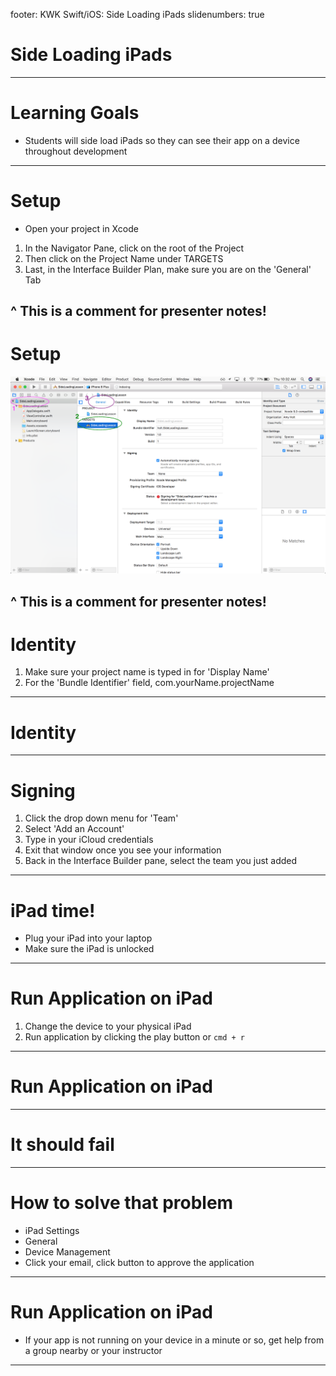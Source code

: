 footer: KWK Swift/iOS: Side Loading iPads
slidenumbers: true

# Side Loading iPads

---

# Learning Goals

* Students will side load iPads so they can see their app on a device throughout development

---

# Setup

* Open your project in Xcode
1. In the Navigator Pane, click on the root of the Project
2. Then click on the Project Name under TARGETS
3. Last, in the Interface Builder Plan, make sure you are on the 'General' Tab

^ This is a comment for presenter notes!
---

# Setup

![inline](slide_images/side_loading_xcode_setup.png)

^ This is a comment for presenter notes!
---

# Identity

1. Make sure your project name is typed in for 'Display Name'
2. For the 'Bundle Identifier' field, com.yourName.projectName


---

# Identity

<!-- image of this situation -->

---

# Signing

1. Click the drop down menu for 'Team'
2. Select 'Add an Account'
3. Type in your iCloud credentials
4. Exit that window once you see your information
5. Back in the Interface Builder pane, select the team you just added

---

# iPad time!

* Plug your iPad into your laptop
* Make sure the iPad is unlocked

---

# Run Application on iPad

1. Change the device to your physical iPad
2. Run application by clicking the play button or `cmd + r`

---

# Run Application on iPad

<!-- image with arrows for each step -->

---

# It should fail

<!-- go to device
IMAGE: untrusted developer on ipad and a similar message on xcode_intro_lab -->

---

# How to solve that problem

* iPad Settings
* General
* Device Management
* Click your email, click button to approve the application
---

# Run Application on iPad

* If your app is not running on your device in a minute or so, get help from a group nearby or your instructor

---

